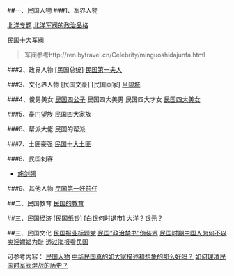 ##一、民国人物
###1、军界人物

[北洋专题](http://book.sina.com.cn/z/beiyang/)
[北洋军阀的政治品格](http://www.wenxuecity.com/news/2016/12/30/5885731.html)



[民国十大军阀](http://www.qulishi.com/huati/junfa/)
>军阀参考http://ren.bytravel.cn/Celebrity/minguoshidajunfa.html


###2、政界人物
[民国总统]
[民国第一夫人](http://www.jiulishi.com/lishijiemi/40ede0ad0e86c3ce175a6f978e5cd3c8_2.html)

###3、文化界人物
[民国文豪]
[民国画家]
[吕碧城](https://baike.baidu.com/item/%E5%90%95%E7%A2%A7%E5%9F%8E/1452722?fr=aladdin)


###4、俊男美女
[民国四公子](http://collection.sina.com.cn/zt/scjmg/)
民国四大美男
民国四大才女
[民国四大美女](https://baike.baidu.com/item/%E6%B0%91%E5%9B%BD%E5%9B%9B%E5%A4%A7%E7%BE%8E%E5%A5%B3/9488941)


###5、豪门望族
民国四大家族




###6、帮派大佬
民国的帮派

###7、土匪豪强
[民国十大土匪](http://www.jiulishi.com/fengyunrenwu/16162.html)



###8、民国刺客
* [施剑翘](https://baike.baidu.com/item/%E6%96%BD%E5%89%91%E7%BF%98/6273671?fr=aladdin)

###9、其他人物
[民国第一好前任](https://www.baidu.com/home/news/data/newspage?nid=1575328550062259680&n_type=0&p_from=1&dtype=-1)

##二、民国教育
[民国的教育](http://news.ifeng.com/history/special/minguodaxue/)


##三、民国经济
[民国纸钞]
[白银何时退市]
[大洋？银元？](https://zh.wikipedia.org/zh-hans/%E9%8A%80%E5%9C%93)


##三、民国文化
[民国报业标题党](http://www.jiulishi.com/yeshimiwen/19415_2.html)
[民国“政治禁书”伪装术](https://www.baidu.com/home/news/data/newspage?nid=16160260595832269779&n_type=0&p_from=1&dtype=-1)
[民国时期中国人为何不以卖淫嫖娼为耻](https://www.baidu.com/home/news/data/newspage?nid=17275910099635566679&n_type=0&p_from=1&dtype=-1)
[透过海报看民国](https://www.baidu.com/home/news/data/newspage?nid=15388280607551914361&n_type=0&p_from=1&dtype=-1)




可参考内容：
[民国人物](http://www.jiulishi.com/chaodai/699.html)
[中华民国真的如大家描述和想象的那么好吗？](https://www.zhihu.com/question/25990475)
[如何理清民国时军阀混战的历史？](https://www.zhihu.com/question/38786702)
